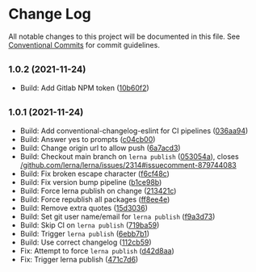 # Change Log

All notable changes to this project will be documented in this file.
See [Conventional Commits](https://conventionalcommits.org) for commit guidelines.

## <small>1.0.2 (2021-11-24)</small>

* Build: Add Gitlab NPM token ([10b60f2](https://gitlab.com/pep10/pepsuite/commit/10b60f2))





## <small>1.0.1 (2021-11-24)</small>

* Build: Add conventional-changelog-eslint for CI pipelines ([036aa94](https://gitlab.com/pep10/pepsuite/commit/036aa94))
* Build: Answer yes to prompts ([c04cb00](https://gitlab.com/pep10/pepsuite/commit/c04cb00))
* Build: Change origin url to allow push ([6a7acd3](https://gitlab.com/pep10/pepsuite/commit/6a7acd3))
* Build: Checkout main branch on `lerna publish` ([053054a](https://gitlab.com/pep10/pepsuite/commit/053054a)), closes [/github.com/lerna/lerna/issues/2314#issuecomment-879744083](https://gitlab.com//github.com/lerna/lerna/issues/2314/issues/issuecomment-879744083)
* Build: Fix broken escape character ([f6cf48c](https://gitlab.com/pep10/pepsuite/commit/f6cf48c))
* Build: Fix version bump pipeline ([b1ce98b](https://gitlab.com/pep10/pepsuite/commit/b1ce98b))
* Build: Force lerna publish on change ([213421c](https://gitlab.com/pep10/pepsuite/commit/213421c))
* Build: Force republish all packages ([ff8ee4e](https://gitlab.com/pep10/pepsuite/commit/ff8ee4e))
* Build: Remove extra quotes ([15d3036](https://gitlab.com/pep10/pepsuite/commit/15d3036))
* Build: Set git user name/email for `lerna publish` ([f9a3d73](https://gitlab.com/pep10/pepsuite/commit/f9a3d73))
* Build: Skip CI on `lerna publish` ([719ba59](https://gitlab.com/pep10/pepsuite/commit/719ba59))
* Build: Trigger `lerna publish` ([6ebb7b1](https://gitlab.com/pep10/pepsuite/commit/6ebb7b1))
* Build: Use correct changelog ([112cb59](https://gitlab.com/pep10/pepsuite/commit/112cb59))
* Fix: Attempt to force `lerna publish` ([d42d8aa](https://gitlab.com/pep10/pepsuite/commit/d42d8aa))
* Fix: Trigger lerna publish ([471c7d6](https://gitlab.com/pep10/pepsuite/commit/471c7d6))
